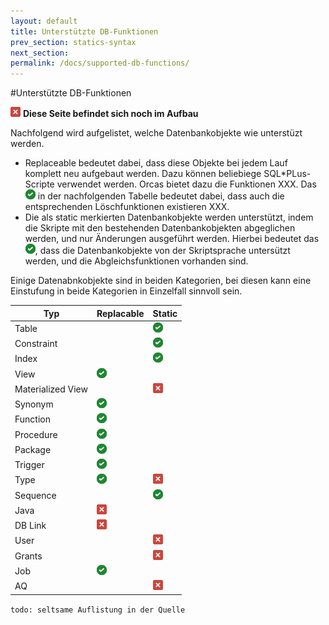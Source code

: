 ```yaml
---
layout: default
title: Unterstützte DB-Funktionen
prev_section: statics-syntax
next_section:
permalink: /docs/supported-db-functions/
---
```


#Unterstützte DB-Funktionen

![](/assets/error.png) **Diese Seite befindet sich noch im Aufbau**

Nachfolgend wird aufgelistet, welche Datenbankobjekte wie unterstüzt werden.

- Replaceable bedeutet dabei, dass diese Objekte bei jedem Lauf komplett neu aufgebaut werden. Dazu können beliebiege SQL*PLus-Scripte verwendet werden. Orcas bietet dazu die Funktionen XXX. Das ![](/assets/check.png) in der nachfolgenden Tabelle bedeutet dabei, dass auch die entsprechenden Löschfunktionen existieren XXX.
- Die als static merkierten Datenbankobjekte werden unterstützt, indem die Skripte mit den bestehenden Datenbankobjekten abgeglichen werden, und nur Änderungen ausgeführt werden. Hierbei bedeutet das ![](/assets/check.png), dass die Datenbankobjekte von der Skriptsprache untersützt werden, und die Abgleichsfunktionen vorhanden sind.

Einige Datenabnkobjekte sind in beiden Kategorien, bei diesen kann eine Einstufung in beide Kategorien in Einzelfall sinnvoll sein.

|Typ|Replacable|Static|
|---|----------|------|
|Table||![](/assets/check.png)|
|Constraint||![](/assets/check.png)|
|Index||![](/assets/check.png)|
|View|![](/assets/check.png)||
|Materialized View||![](/assets/error.png)|
|Synonym|![](/assets/check.png)||
|Function|![](/assets/check.png)||
|Procedure|![](/assets/check.png)||
|Package|![](/assets/check.png)||
|Trigger|![](/assets/check.png)||
|Type|![](/assets/check.png)|![](/assets/error.png)|
|Sequence||![](/assets/check.png)|
|Java|![](/assets/error.png)||
|DB Link|![](/assets/error.png)||
|User||![](/assets/error.png)|
|Grants||![](/assets/error.png)|
|Job|![](/assets/check.png)||
|AQ||![](/assets/error.png)|

`todo: seltsame Auflistung in der Quelle`
